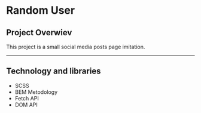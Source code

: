 # **Random User**

## **Project Overwiev**
This project is a small social media posts page imitation.

---

## **Technology and libraries** ##
- SCSS
- BEM Metodology
- Fetch API
- DOM API
